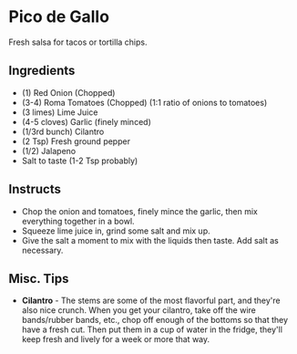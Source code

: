 # Pico de Gallo

Fresh salsa for tacos or tortilla chips.

## Ingredients

* (1) Red Onion (Chopped)
* (3-4) Roma Tomatoes (Chopped) (1:1 ratio of onions to tomatoes)
* (3 limes) Lime Juice
* (4-5 cloves) Garlic (finely minced) 
* (1/3rd bunch) Cilantro
* (2 Tsp) Fresh ground pepper
* (1/2) Jalapeno
* Salt to taste (1-2 Tsp probably)

## Instructs

* Chop the onion and tomatoes, finely mince the garlic, then mix everything together in a bowl. 
* Squeeze lime juice in, grind some salt and mix up. 
* Give the salt a moment to mix with the liquids then taste. Add salt as necessary.

## Misc. Tips

* **Cilantro** - The stems are some of the most flavorful part, and they're also nice crunch. When you get your cilantro, take off the wire bands/rubber bands, etc., chop off enough of the bottoms so that they have a fresh cut. Then put them in a cup of water in the fridge, they'll keep fresh and lively for a week or more that way.

